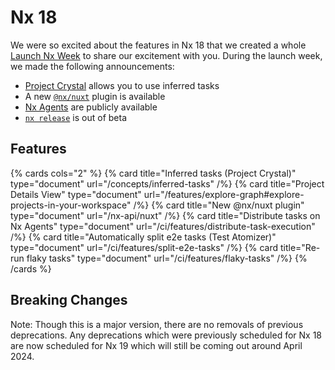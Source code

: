 # Nx 18

We were so excited about the features in Nx 18 that we created a whole [Launch Nx Week](https://nx.dev/launch-nx) to share our excitement with you. During the launch week, we made the following announcements:

- [Project Crystal](https://blog.nrwl.io/what-if-nx-plugins-were-more-like-vscode-extensions-dcdad140ae09?source=friends_link&sk=ade76fe8d50d44aafb4d4d89ab882e24&__hstc=221401095.5d21139e33f975ecef01c1783a7523db.1673975383152.1708023233215.1708026196201.468&__hssc=221401095.2.1708026196201&__hsfp=589919331) allows you to use inferred tasks
- A new [`@nx/nuxt`](https://blog.nrwl.io/introducing-nx-nuxt-enhanced-nuxt-js-support-in-nx-01eac78034fc?source=friends_link&sk=91582cdbd0719dc23375338ad92afa9b&__hstc=221401095.5d21139e33f975ecef01c1783a7523db.1673975383152.1708023233215.1708026196201.468&__hssc=221401095.2.1708026196201&__hsfp=589919331) plugin is available
- [Nx Agents](https://blog.nrwl.io/fast-effortless-ci-67812514ffb4?source=friends_link&sk=89e1b5c0388dda077e64a2eab5495d95&__hstc=221401095.5d21139e33f975ecef01c1783a7523db.1673975383152.1708023233215.1708026196201.468&__hssc=221401095.2.1708026196201&__hsfp=589919331) are publicly available
- [`nx release`](https://blog.nrwl.io/versioning-and-releasing-packages-in-a-monorepo-45ee194378d1?source=friends_link&sk=934e4c5321774c8a9f88433e0dea578b&__hstc=221401095.5d21139e33f975ecef01c1783a7523db.1673975383152.1708023233215.1708026196201.468&__hssc=221401095.2.1708026196201&__hsfp=589919331) is out of beta

## Features

{% cards cols="2" %}
{% card title="Inferred tasks (Project Crystal)" type="document" url="/concepts/inferred-tasks" /%}
{% card title="Project Details View" type="document" url="/features/explore-graph#explore-projects-in-your-workspace" /%}
{% card title="New @nx/nuxt plugin" type="document" url="/nx-api/nuxt" /%}
{% card title="Distribute tasks on Nx Agents" type="document" url="/ci/features/distribute-task-execution" /%}
{% card title="Automatically split e2e tasks (Test Atomizer)" type="document" url="/ci/features/split-e2e-tasks" /%}
{% card title="Re-run flaky tasks" type="document" url="/ci/features/flaky-tasks" /%}
{% /cards %}

## Breaking Changes

Note: Though this is a major version, there are no removals of previous deprecations. Any deprecations which were previously scheduled for Nx 18 are now scheduled for Nx 19 which will still be coming out around April 2024.
